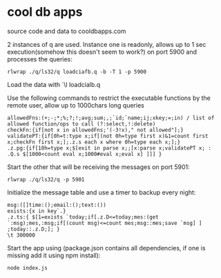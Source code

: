 # cool db apps
source  code and data to cooldbapps.com

2 instances of q are used. Instance one is readonly, allows up to 1 sec execution(somehow this doesn't seem to work?) on port 5900 and processes the queries:
 
    rlwrap ./q/ls32/q loadciafb.q -b -T 1 -p 5900

Load the data with `\l loadcialb.q

Use the following commands to restrict the executable functions by the remote user, allow up to 1000chars long queries

    allowedFns:(+;-;*;%;?;!;avg;sum;,;`id;`name;ij;xkey;=;in) / list of allowed function/ops to call (?:select,!:delete)
	checkFn:{if[not x in allowedFns;'(-3!x)," not allowed"];}
	validatePT:{if[0h=t:type x;if[(not 0h=type first x)&1=count first x;checkFn first x;];.z.s each x where 0h=type each x;];}
	.z.pg:{if[10h=type x;$[exit in parse x;;[x:parse x;validatePT x; : .Q.s $[1000<count eval x;1000#eval x;eval x] ]]] }

Start the other that will be receiving the messages on port 5901:

    rlwrap ./q/ls32/q -p 5901
    
Initialize the message table and use a timer to backup every night:
    
    msg:([]time:();email:();text:())
    exists:{x in key`.}
    .z.ts:{ $[1=exists `today;if[.z.D<=today;mes:(get `:msg);mes,:msg;if[(count msg)<=count mes;msg::mes;save `msg] ] ;today::.z.D;]; }
    \t 300000
    
Start the app using (package.json contains all dependencies, if one is missing add it using npm install):
    
    node index.js
    